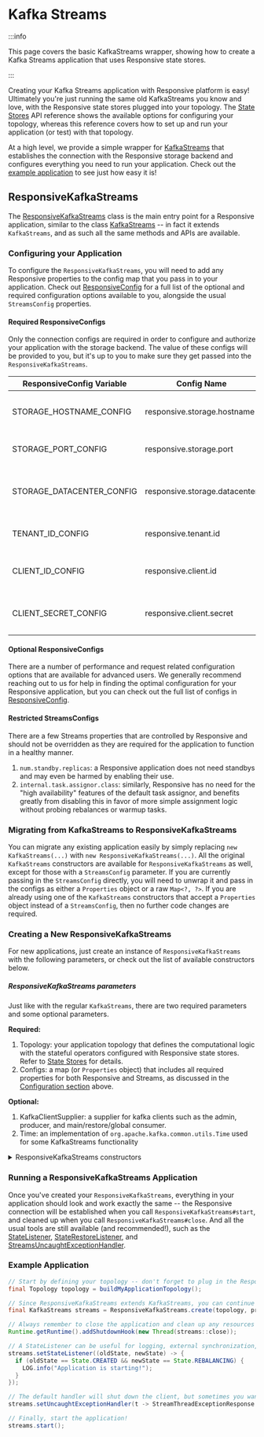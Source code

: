 # Kafka Streams

:::info

This page covers the basic KafkaStreams wrapper, showing how
to create a Kafka Streams application that uses Responsive
state stores.

:::

Creating your Kafka Streams application with Responsive platform is easy! Ultimately
you're just running the same old KafkaStreams you know and love, with the Responsive
state stores plugged into your topology. The [State Stores](#../state-stores) API reference 
shows the available options for configuring your topology, whereas this reference covers how 
to set up and run your application (or test) with that topology.

At a high level, we provide a simple wrapper for [KafkaStreams](https://kafka.apache.org/35/javadoc/org/apache/kafka/streams/KafkaStreams.html)
that establishes the connection with the Responsive storage backend and configures
everything you need to run your application. Check out the [example application](#example-application)
to see just how easy it is!

## ResponsiveKafkaStreams

The [ResponsiveKafkaStreams](https://github.com/responsivedev/responsive-pub/blob/main/kafka-client/src/main/java/dev/responsive/kafka/api/ResponsiveKafkaStreams.java)
class is the main entry point for a Responsive application, similar to the class 
[KafkaStreams](https://kafka.apache.org/35/javadoc/org/apache/kafka/streams/KafkaStreams.html) -- in fact it 
extends `KafkaStreams`, and as such all the same methods and APIs are available.

### Configuring your Application
To configure the `ResponsiveKafkaStreams`, you will need to add any Responsive properties to the config
map that you pass in to your application. Check out 
[ResponsiveConfig](https://github.com/responsivedev/responsive-pub/blob/main/kafka-client/src/main/java/dev/responsive/kafka/config/ResponsiveConfig.java)
for a full list of the optional and required configuration options available to you, alongside the usual 
`StreamsConfig` properties.

#### Required ResponsiveConfigs
Only the connection configs are required in order to configure and authorize your application with the storage backend.
The value of these configs will be provided to you, but it's up to you to make sure they get passed into the
`ResponsiveKafkaStreams`.

| ResponsiveConfig Variable | Config Name                   | Docs                                       |
|---------------------------|-------------------------------|--------------------------------------------|
| STORAGE_HOSTNAME_CONFIG   | responsive.storage.hostname   | The hostname of the storage server         |
| STORAGE_PORT_CONFIG       | responsive.storage.port       | The port of the storage server             |
| STORAGE_DATACENTER_CONFIG | responsive.storage.datacenter | The datacenter for the storage server      |
| TENANT_ID_CONFIG          | responsive.tenant.id          | The tenant ID for resource isolation       |
| CLIENT_ID_CONFIG          | responsive.client.id          | The client ID for authenticated access     |
| CLIENT_SECRET_CONFIG      | responsive.client.secret      | The client secret for authenticated access |

#### Optional ResponsiveConfigs
There are a number of performance and request related configuration options that are available for advanced users. 
We generally recommend reaching out to us for help in finding the optimal configuration for your Responsive
application, but you can check out the full list of configs in [ResponsiveConfig](https://github.com/responsivedev/responsive-pub/blob/main/kafka-client/src/main/java/dev/responsive/kafka/config/ResponsiveConfig.java).

#### Restricted StreamsConfigs
There are a few Streams properties that are controlled by Responsive and should not be overridden
as they are required for the application to function in a healthy manner.

1. `num.standby.replicas`: a Responsive application does not need standbys and may even be harmed by enabling their use. 
2. `internal.task.assignor.class`: similarly, Responsive has no need for the "high availability" features of the default task assignor, and benefits greatly from disabling this in favor of more simple assignment logic without probing rebalances or warmup tasks.

### Migrating from KafkaStreams to ResponsiveKafkaStreams
You can migrate any existing application easily by simply replacing `new KafkaStreams(...)` with
`new ResponsiveKafkaStreams(...)`. All the original `KafkaStreams` constructors are available for
`ResponsiveKafkaStreams` as well, except for those with a `StreamsConfig` parameter. If you are currently
passing in the `StreamsConfig` directly, you will need to unwrap it and pass in the configs as either
a `Properties` object or a raw `Map<?, ?>`. If you are already using one of the `KafkaStreams` constructors
that accept a `Properties` object instead of a `StreamsConfig`, then no further code changes are required.

### Creating a New ResponsiveKafkaStreams
For new applications, just create an instance of `ResponsiveKafkaStreams` with the following parameters, 
or check out the list of available constructors below.

##### ResponsiveKafkaStreams parameters
Just like with the regular `KafkaStreams`, there are two required parameters and some optional parameters.

**Required:**
1. Topology: your application topology that defines the computational logic with the stateful operators configured with Responsive state stores. Refer to [State Stores](#../state-stores) for details.
2. Configs: a map (or `Properties` object) that includes all required properties for both Responsive and Streams, as discussed in the [Configuration section](#configuring-your-application) above.

**Optional:**
1. KafkaClientSupplier: a supplier for kafka clients such as the admin, producer, and main/restore/global consumer.
2. Time: an implementation of `org.apache.kafka.common.utils.Time` used for some KafkaStreams functionality


<details>
    <summary>
    ResponsiveKafkaStreams constructors
    </summary>

```java showLineNumbers title="ResponsiveKafkaStreams"
/**
 * Create a {@code ResponsiveKafkaStreams} instance.
 * <p>
 * Should be used in exactly the same way as the regular {@link KafkaStreams}.
 * <p>
 * Note: even if you never call {@link #start()} on a {@code ResponsiveKafkaStreams} instance,
 * you still must {@link #close()} it to avoid resource leaks.
 *
 * @param topology       the topology specifying the computational logic
 * @param configs        map with all {@link ResponsiveConfig} and {@link StreamsConfig} props
 * @throws StreamsException if any fatal error occurs
 */
public ResponsiveKafkaStreams(
    final Topology topology,
    final Map<?, ?> configs
);

/**
 * Create a {@code ResponsiveKafkaStreams} instance.
 * <p>
 * Should be used in exactly the same way as the regular {@link KafkaStreams}.
 * <p>
 * Note: even if you never call {@link #start()} on a {@code ResponsiveKafkaStreams} instance,
 * you still must {@link #close()} it to avoid resource leaks.
 *
 * @param topology       the topology specifying the computational logic
 * @param configs        map with all {@link ResponsiveConfig} and {@link StreamsConfig} props
 * @param clientSupplier the Kafka clients supplier which provides underlying admin, producer,
 *                       and main/restore/global consumer clients
 * @throws StreamsException if any fatal error occurs
 */
public ResponsiveKafkaStreams(
    final Topology topology,
    final Map<?, ?> configs,
    final KafkaClientSupplier clientSupplier
);

/**
 * Create a {@code ResponsiveKafkaStreams} instance.
 * <p>
 * Should be used in exactly the same way as the regular {@link KafkaStreams}.
 * <p>
 * Note: even if you never call {@link #start()} on a {@code ResponsiveKafkaStreams} instance,
 * you still must {@link #close()} it to avoid resource leaks.
 *
 * @param topology       the topology specifying the computational logic
 * @param configs        map with all {@link ResponsiveConfig} and {@link StreamsConfig} props
 * @param time           {@code Time} implementation; cannot be null
 * @throws StreamsException if any fatal error occurs
 */
public ResponsiveKafkaStreams(
    final Topology topology,
    final Map<?, ?> configs,
    final Time time
);

/**
 * Create a {@code ResponsiveKafkaStreams} instance.
 * <p>
 * Should be used in exactly the same way as the regular {@link KafkaStreams}.
 * <p>
 * Note: even if you never call {@link #start()} on a {@code ResponsiveKafkaStreams} instance,
 * you still must {@link #close()} it to avoid resource leaks.
 *
 * @param topology       the topology specifying the computational logic
 * @param configs        map with all {@link ResponsiveConfig} and {@link StreamsConfig} props
 * @param clientSupplier the Kafka clients supplier which provides underlying admin, producer,
 *                       and main/restore/global consumer clients
 * @param time           {@code Time} implementation; cannot be null
 * @throws StreamsException if any fatal error occurs
 */
public ResponsiveKafkaStreams(
    final Topology topology,
    final Map<?, ?> configs,
    final KafkaClientSupplier clientSupplier,
    final Time time
);
```
</details>

### Running a ResponsiveKafkaStreams Application
Once you've created your `ResponsiveKafkaStreams`, everything in your application should look and work exactly the same
-- the Responsive connection will be established when you call `ResponsiveKafkaStreams#start`, and cleaned up when 
you call `ResponsiveKafkaStreams#close`. And all the usual tools are still available (and recommended!), such as the 
[StateListener](https://kafka.apache.org/35/javadoc/org/apache/kafka/streams/KafkaStreams.StateListener.html),
[StateRestoreListener](https://kafka.apache.org/35/javadoc/org/apache/kafka/streams/processor/StateRestoreListener.html),
and [StreamsUncaughtExceptionHandler](https://kafka.apache.org/35/javadoc/org/apache/kafka/streams/errors/StreamsUncaughtExceptionHandler.html).

### Example Application


```java showLineNumbers title="Example Application"
// Start by defining your topology -- don't forget to plug in the Responsive state stores!
final Topology topology = buildMyApplicationTopology();

// Since ResponsiveKafkaStreams extends KafkaStreams, you can continue to declare & refer to it as such
final KafkaStreams streams = ResponsiveKafkaStreams.create(topology, props);

// Always remember to close the application and clean up any resources -- even if it hasn't been started
Runtime.getRuntime().addShutdownHook(new Thread(streams::close));

// A StateListener can be useful for logging, external synchronization, and much more
streams.setStateListener((oldState, newState) -> {
  if (oldState == State.CREATED && newState == State.REBALANCING) {
    LOG.info("Application is starting!");
  }
});

// The default handler will shut down the client, but sometimes you want to just replace the thread and retry
streams.setUncaughtExceptionHandler(t -> StreamThreadExceptionResponse.REPLACE_THREAD);

// Finally, start the application!
streams.start();
```

